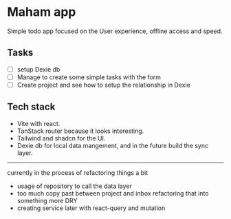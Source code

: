 # Maham app

Simple todo app focused on the User experience, offline access and speed.


## Tasks
- [ ] setup Dexie db 
- [ ] Manage to create some simple tasks with the form
- [ ] Create project and see how to setup the relationship in Dexie

## Tech stack 

- Vite with react.
- TanStack router because it looks interesting.
- Tailwind and shadcn for the UI.
- Dexie db for local data mangement, and in the future build the sync layer.

---

currently in the process of refactoring things a bit
- usage of repository to call the data layer
- too much copy past between project and inbox refactoring that into something more DRY
- creating service later with react-query and mutation